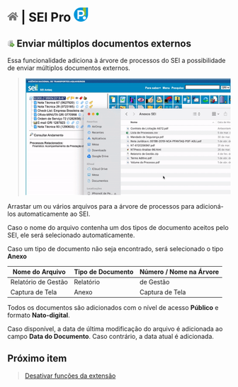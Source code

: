 # [![Home](../img/home.png)](../) |  SEI Pro ![Icone](../img/icon-32.png)

## ![SEI Pro Enviar documentos](../img/icon-uploaddocs.png) Enviar múltiplos documentos externos

Essa funcionalidade adiciona à árvore de processos do SEI a possibilidade de enviar múltiplos documentos externos.

> ![Tela Sigilo Documento](../img/tela-uploaddocs.gif)  

Arrastar um ou vários arquivos para a árvore de processos para adicioná-los automaticamente ao SEI.

Caso o nome do arquivo contenha um dos tipos de documento aceitos pelo SEI, ele será selecionado automaticamente.

Caso um tipo de documento não seja encontrado, será selecionado o tipo **Anexo**

|  Nome do Arquivo     |  Tipo de Documento   |  Número / Nome na Árvore  |
| -------------------  |  ------------------- |  ------------------------ | 
|  Relatório de Gestão |  Relatório           |  de Gestão                |
|  Captura de Tela     |  Anexo               |  Captura de Tela          |

Todos os documentos são adicionados com o nível de acesso **Público** e formato **Nato-digital**. 

Caso disponível, a data de última modificação do arquivo é adicionada ao campo **Data do Documento**. Caso contrário, a data atual é adicionada.

## Próximo item

> [Desativar funções da extensão](../pages/DESATIVARFUNCOES.md)
